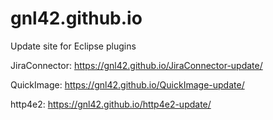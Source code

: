 # gnl42.github.io

Update site for Eclipse plugins

JiraConnector: https://gnl42.github.io/JiraConnector-update/

QuickImage: https://gnl42.github.io/QuickImage-update/

http4e2: https://gnl42.github.io/http4e2-update/